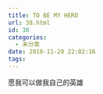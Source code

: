 ```yaml
---
title: TO BE MY HERO
url: 38.html
id: 38
categories:
  - 未分类
date: 2018-11-20 22:02:16
tags:
---
```


愿我可以做我自己的英雄